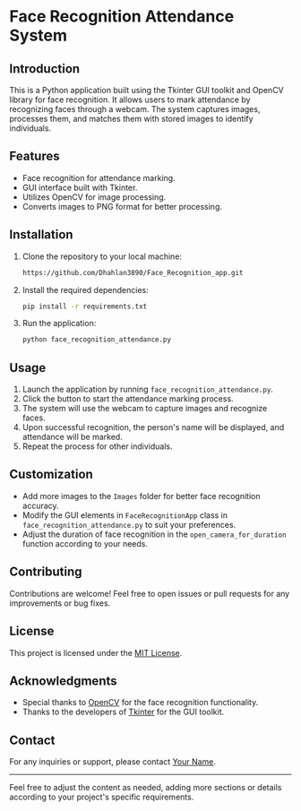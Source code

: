 # Face Recognition Attendance System

## Introduction

This is a Python application built using the Tkinter GUI toolkit and OpenCV library for face recognition. It allows users to mark attendance by recognizing faces through a webcam. The system captures images, processes them, and matches them with stored images to identify individuals.

## Features

- Face recognition for attendance marking.
- GUI interface built with Tkinter.
- Utilizes OpenCV for image processing.
- Converts images to PNG format for better processing.

## Installation

1. Clone the repository to your local machine:

    ```bash
    https://github.com/Dhahlan3890/Face_Recognition_app.git
    ```

2. Install the required dependencies:

    ```bash
    pip install -r requirements.txt
    ```

3. Run the application:

    ```bash
    python face_recognition_attendance.py
    ```

## Usage

1. Launch the application by running `face_recognition_attendance.py`.
2. Click the button to start the attendance marking process.
3. The system will use the webcam to capture images and recognize faces.
4. Upon successful recognition, the person's name will be displayed, and attendance will be marked.
5. Repeat the process for other individuals.

## Customization

- Add more images to the `Images` folder for better face recognition accuracy.
- Modify the GUI elements in `FaceRecognitionApp` class in `face_recognition_attendance.py` to suit your preferences.
- Adjust the duration of face recognition in the `open_camera_for_duration` function according to your needs.

## Contributing

Contributions are welcome! Feel free to open issues or pull requests for any improvements or bug fixes.

## License

This project is licensed under the [MIT License](LICENSE).

## Acknowledgments

- Special thanks to [OpenCV](https://opencv.org/) for the face recognition functionality.
- Thanks to the developers of [Tkinter](https://docs.python.org/3/library/tkinter.html) for the GUI toolkit.

## Contact

For any inquiries or support, please contact [Your Name](mailto:your_email@example.com).

--- 

Feel free to adjust the content as needed, adding more sections or details according to your project's specific requirements.
